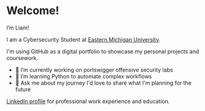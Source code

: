  # Welcome!
 
  I’m Liam!

I am a Cybersecurity Student at [Eastern Michigan University](https://www.emich.edu/).

I'm using GitHub as a digital portfolio to showcase my personal projects and coursework.
- 🔭 I’m currently working on portswigger offensive security labs
- 🌱 I’m learning Python to automate complex workflows
- 💬 Ask me about my journey I'd love to share what I'm planning for the future 

[LinkedIn profile](https://www.linkedin.com/in/liamchambers/) for professional work experience and education.
<!--
**liamchambers9/liamchambers9** is a ✨ _special_ ✨ repository because its `README.md` (this file) appears on your GitHub profile.

Here are some ideas to get you started:

- 🔭 I’m currently working on ...
- 🌱 I’m currently learning ...
- 👯 I’m looking to collaborate on ...
- 🤔 I’m looking for help with ...
- 💬 Ask me about ...
- 📫 How to reach me: ...
- 😄 Pronouns: ...
- ⚡ Fun fact: ...
-->
